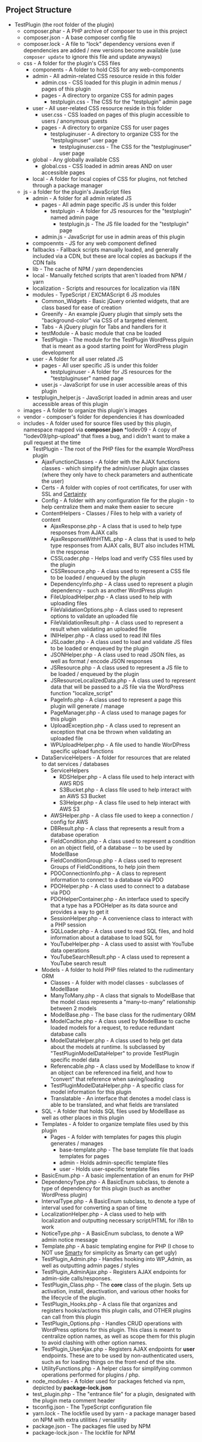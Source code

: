 ## Project Structure
* TestPlugin (the root folder of the plugin)
  * composer.phar - A PHP archive of composer to use in this project
  * composer.json - A base composer config file
  * composer.lock - A file to "lock" dependency versions even if dependencies are added / new versions become available (use  ```composer update``` to ignore this file and update anyways)
  * css - A folder for the plugin's CSS files
    * components - A folder to hold CSS for any web-components
    * admin - All admin-related CSS resource reside in this folder
      * admin.css - CSS loaded for this plugin in admin menus / pages of this plugin
      * pages - A directory to organize CSS for admin pages
        * testplugin.css - The CSS for the "testplugin" admin page
    * user - All user-related CSS resource reside in this folder
      * user.css - CSS loaded on pages of this plugin accessible to users / anonymous guests
      * pages - A directory to organize CSS for user pages
        * testpluginuser - A directory to organize CSS for the "testpluginuser" user page
          * testpluginuser.css - The CSS for the "testpluginuser" user page
    * global - Any globally available CSS
      * global.css - CSS loaded in admin areas AND on user accessible pages
    * local - A folder for local copies of CSS for plugins, not fetched through a package manager
  * js - a folder for the plugin's JavaScript files
    * admin - A folder for all admin related JS
      * pages - All admin page specific JS is under this folder
        * testplugin - A folder for JS resources for the "testplugin" named admin page
          * testplugin.js - The JS file loaded for the "testplugin" page
      * admin.js - JavaScript for use in admin areas of this plugin
    * compoennts - JS for any web component defined
    * fallbacks - Fallback scripts manually loaded, and generally included via a CDN, but these are local copies as backups if the CDN fails
    * lib - The cache of NPM / yarn dependencies
    * local - Manually fetched scripts that aren't loaded from NPM / yarn
    * localization - Scripts and resources for localization via i18N
    * modules - TypeScript / EXCMAScript 6 JS modules
      * Common_Widgets - Basic jQuery oriented widgets, that are class based for ease of creation
      * Greenify - An example jQuery plugin that simply sets the "background-color" via CSS of a targeted element.
      * Tabs - A jQuery plugin for Tabs and handlers for it
      * testModule - A basic module that cna be loaded
      * TestPlugin - The module for the TestPlugin WordPress plguin that is meant as a good starting point for WordPress plugin development
    * user - A folder for all user related JS  
      * pages - All user specific JS is under this folder
        * testpluginuser - A folder for JS resources for the "testpluginuser" named page
      * user.js - JavaScript for use in user accessible areas of this plugin
    * testplugin_helper.js - JavaScript loaded in admin areas and user accessible areas of this plugin
  * images - A folder to organize this plugin's images
  * vendor - composer's folder for dependencies it has downloaded
  * includes - A folder used for source files used by this plugin, namespace mapped via **composer.json**
    *lodev09 - A copy of "lodev09/php-upload" that fixes a bug, and i didn't want to make a pull request at the time
    * TestPlugin - The root of the PHP files for the example WordPress plugin
      * AjaxFunctionClasses - A folder with the AJAX functions classes - which simplify the admin/user plugin ajax classes (where they only have to check parameters and authenticate the user)
      * Certs - A folder with copies of root certificates, for user with SSL and [Certainty](https://github.com/paragonie/certainty)
      * Config - A folder with any configuration file for the plugin - to help centralize them and make them easier to secure
      * ContentHelpers - Classes / Files to help with a variety of content
        * AjaxResponse.php - A class that is used to help type responses from AJAX calls
        * AjaxResponseWithHTML.php - A class that is used to help type responses from AJAX calls, BUT also includes HTML in the response
        * CSSLoader.php - Helps load and verify CSS files used by the plugin
        * CSSResource.php - A class used to represent a CSS file to be loaded / enqueued by the plugin
        * DependencyInfo.php - A class used to represent a plugin dependency - such as another WordPress plugin
        * FileUploadHelper.php - A class used to help with uploading files
        * FileValidationOptions.php - A class used to represent options to validate an uploaded file
        * FileValidationResult.php - A class used to represent a result when validating an uploaded file
        * INIHelper.php - A class used to read INI files
        * JSLoader.php - A class used to load and validate JS files to be loaded or enqueued by the plugin
        * JSONHelper.php - A class used to read JSON files, as well as format / encode JSON responses
        * JSResource.php - A class used to represent a JS file to be loaded / enqueued by the plugin 
        * JSResourceLocalizedData.php - A class used to represent data that will be passed to a JS file via the WordPress function "localize_script"
        * PageInfo.php  - A class used to represent a page this plugin will generate / manage
        * PageManager.php - A class used to manage pages for this plugin
        * UploadException.php - A class used to represent an exception that cna be thrown when validating an uploaded file
        * WPUploadHelper.php - A file used to handle WorDPress specific upload functions
      * DataServiceHelpers - A folder for resources that are related to dat services / databases
        * ServiceHelpers
          * RDSHelper.php - A class file used to help interact with AWS RDS
          * S3Bucket.php - A class file used to help interact with an AWS S3 Bucket
          * S3Helper.php - A class file used to help interact with AWS S3
        * AWSHelper.php - A class file used to keep a connection / config for AWS
        * DBResult.php - A class that represents a result from a database operation
        * FieldCondition.php - A class used to represent a condition on an object field, of a database -- to be used by ModelBase
        * FieldConditionGroup.php - A class used to represent Groups of FieldConditions, to help join them
        * PDOConnectionInfo.php - A class to represent information to connect to a database via PDO
        * PDOHelper.php - A class used to connect to a database via PDO
        * PDOHelperContainer.php - An interface used to specify that a type has a PDOHelper as its data source and provides a way to get it
        * SessionHelper.php - A convenience class to interact with a PHP session
        * SQLLoader.php - A class used to read SQL files, and hold information about a database to load SQL for
        * YouTubeHelper.php - A class used to assist with YouTube data operations
        * YouTubeSearchResult.php - A class used to represent a YouTube search result
      * Models - A folder to hold PHP files related to the rudimentary ORM
        * Classes - A folder with model classes - subclasses of ModelBase
        * ManyToMany.php - A class that signals to ModelBase that the model class represents a "many-to-many" relationship between 2 models
        * ModelBase.php - The base class for the rudimentary ORM
        * ModelCache.php - A class used by ModelBase to cache loaded models for a request, to reduce redundant database calls
        * ModelDataHelper.php - A class used to help get data about the models at runtime. Is subclassed by "TestPluginModelDataHelper" to provide TestPlugin specific model data
        * Referencable.php - A class used by ModelBase to know if an object can be referenced ina  field, and how to "convert" that reference when saving/loading
        * TestPluginModelDataHelper.php - A specific class for model information for this plugin
        * Translatable - An interface that denotes a model class is able to be translated, and what fields are translated
      * SQL - A folder that holds SQL files used by ModelBase as well as other places in this plugin
      * Templates - A folder to organize template files used by this plugin
        * Pages - A folder with templates for pages this plugin generates / manages
          * base-template.php - The base template file that loads templates for pages
          * admin - Holds admin-specific template files
          * user - Holds user-specific template files
      * BasicEnum.php - A basic implementation of an enum for PHP
      * DependencyType.php - A BasicEnum subclass, to denote a type of dependency for this plugin (such as another WordPress plugin)
      * IntervalType.php - A BasicEnum subclass, to denote a type of interval used for converting a span of time
      * LocalizationHelper.php - A class used to help with localization and outputting necessary script/HTML for i18n to work
      * NoticeType.php - A BasicEnum subclass, to denote a WP admin notice message
      * Template.php - A basic templating engine for PHP (I chose to NOT use [Smarty](https://www.smarty.net/) for simplicity as Smarty can get ugly)
      * TestPlugin_Admin.php - Handles hooking into WP_Admin, as well as outputting admin pages / styles
      * TestPlugin_AdminAjax.php - Registers AJAX endpoints for admin-side calls/responses. 
      * TestPlugin_Class.php - The **core** class of the plugin. Sets up activation, install, deactivation, and various other hooks for the lifecycle of the plugin. 
      * TestPlugin_Hooks.php - A class file that organizes and registers hooks/actions this plugin calls, and OTHER plugins can call from this plugin
      * TestPlugin_Options.php - Handles CRUD operations with WordPress options for this plugin. This class is meant to centralize option names, as well as scope them for this plugin to avoid clashing with other option names.
      * TestPlugin_UserAjax.php - Registers AJAX endpoints for **user** endpoints. These are to be used by non-authenticated users, such as for loading things on the front-end of the site. 
      * UtilityFunctions.php - A helper class for simplifying common operations performed for plugins / php.   
    * node_modules - A folder used for packages fetched via npm, depicted by **package-lock.json**
    * test_plugin.php - The "entrance file" for a plugin, designated with the plugin meta comment header
    * tsconfig.json - The TypeScript configuration file
    * yarn.lock - The lockfile used by yarn - a package manager based on NPM with extra utilities / versatility
    * package.json - The packages file used by NPM
    * package-lock.json - The lockfile for NPM
    
